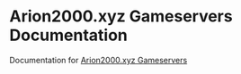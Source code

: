 # Arion2000.xyz Gameservers Documentation
Documentation for [Arion2000.xyz Gameservers](https://panel.arion2000.xyz)
